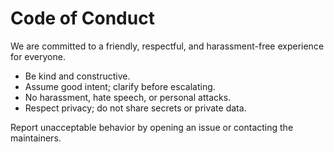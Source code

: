 # Code of Conduct

We are committed to a friendly, respectful, and harassment-free experience for everyone.

- Be kind and constructive.
- Assume good intent; clarify before escalating.
- No harassment, hate speech, or personal attacks.
- Respect privacy; do not share secrets or private data.

Report unacceptable behavior by opening an issue or contacting the maintainers.
